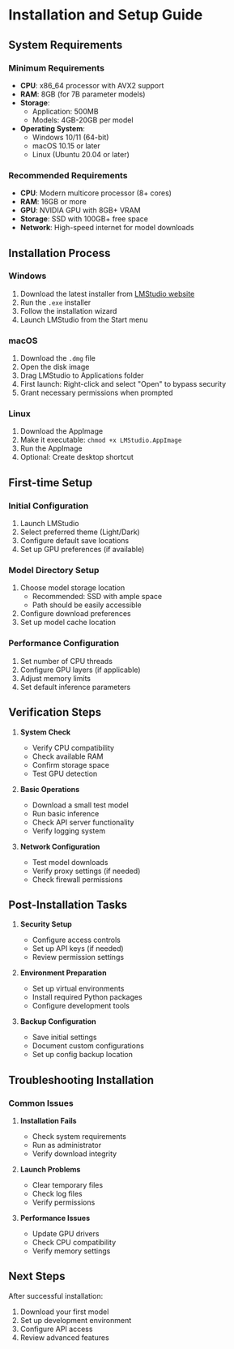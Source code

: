 # Installation and Setup Guide

## System Requirements

### Minimum Requirements
- **CPU**: x86_64 processor with AVX2 support
- **RAM**: 8GB (for 7B parameter models)
- **Storage**: 
  - Application: 500MB
  - Models: 4GB-20GB per model
- **Operating System**:
  - Windows 10/11 (64-bit)
  - macOS 10.15 or later
  - Linux (Ubuntu 20.04 or later)

### Recommended Requirements
- **CPU**: Modern multicore processor (8+ cores)
- **RAM**: 16GB or more
- **GPU**: NVIDIA GPU with 8GB+ VRAM
- **Storage**: SSD with 100GB+ free space
- **Network**: High-speed internet for model downloads

## Installation Process

### Windows
1. Download the latest installer from [LMStudio website](https://lmstudio.ai/)
2. Run the `.exe` installer
3. Follow the installation wizard
4. Launch LMStudio from the Start menu

### macOS
1. Download the `.dmg` file
2. Open the disk image
3. Drag LMStudio to Applications folder
4. First launch: Right-click and select "Open" to bypass security
5. Grant necessary permissions when prompted

### Linux
1. Download the AppImage
2. Make it executable: `chmod +x LMStudio.AppImage`
3. Run the AppImage
4. Optional: Create desktop shortcut

## First-time Setup

### Initial Configuration
1. Launch LMStudio
2. Select preferred theme (Light/Dark)
3. Configure default save locations
4. Set up GPU preferences (if available)

### Model Directory Setup
1. Choose model storage location
   - Recommended: SSD with ample space
   - Path should be easily accessible
2. Configure download preferences
3. Set up model cache location

### Performance Configuration
1. Set number of CPU threads
2. Configure GPU layers (if applicable)
3. Adjust memory limits
4. Set default inference parameters

## Verification Steps

1. **System Check**
   - Verify CPU compatibility
   - Check available RAM
   - Confirm storage space
   - Test GPU detection

2. **Basic Operations**
   - Download a small test model
   - Run basic inference
   - Check API server functionality
   - Verify logging system

3. **Network Configuration**
   - Test model downloads
   - Verify proxy settings (if needed)
   - Check firewall permissions

## Post-Installation Tasks

1. **Security Setup**
   - Configure access controls
   - Set up API keys (if needed)
   - Review permission settings

2. **Environment Preparation**
   - Set up virtual environments
   - Install required Python packages
   - Configure development tools

3. **Backup Configuration**
   - Save initial settings
   - Document custom configurations
   - Set up config backup location

## Troubleshooting Installation

### Common Issues
1. **Installation Fails**
   - Check system requirements
   - Run as administrator
   - Verify download integrity

2. **Launch Problems**
   - Clear temporary files
   - Check log files
   - Verify permissions

3. **Performance Issues**
   - Update GPU drivers
   - Check CPU compatibility
   - Verify memory settings

## Next Steps

After successful installation:
1. Download your first model
2. Set up development environment
3. Configure API access
4. Review advanced features
